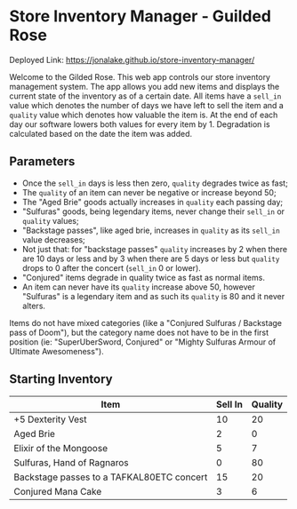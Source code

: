 # Store Inventory Manager - Guilded Rose

Deployed Link: https://jonalake.github.io/store-inventory-manager/

Welcome to the Gilded Rose. This web app controls our store inventory management system. The app allows you add new items and displays the current state of the inventory as of a certain date. All items have a `sell_in` value which denotes the number of days we have left to sell the item and a `quality` value which denotes how valuable the item is. At the end of each day our software lowers both values for every item by 1. Degradation is calculated based on the date the item was added.

## Parameters

* Once the `sell_in` days is less then zero, `quality` degrades twice as fast;
* The `quality` of an item can never be negative or increase beyond 50;
* The "Aged Brie" goods actually increases in `quality` each passing day;
* "Sulfuras" goods, being legendary items, never change their `sell_in` or `quality` values;
* "Backstage passes", like aged brie, increases in `quality` as its `sell_in` value decreases;
* Not just that: for "backstage passes" `quality` increases by 2 when there are 10 days or less and by 3 when there are 5 days or less but `quality` drops to 0 after the concert (`sell_in` 0 or lower).
* "Conjured" items degrade in quality twice as fast as normal items.
* An item can never have its `quality` increase above 50, however "Sulfuras" is a legendary item and as such its `quality` is 80 and it never alters.

Items do not have mixed categories (like a "Conjured Sulfuras / Backstage pass of Doom"), but the category name does not have to be in the first position (ie: "SuperUberSword, Conjured" or "Mighty Sulfuras Armour of Ultimate Awesomeness").

## Starting Inventory

|                   Item                    | Sell In | Quality |
|                    ---                    |   ---   |   ---   |
| +5 Dexterity Vest                         |    10   |    20   |
| Aged Brie                                 |     2   |     0   |
| Elixir of the Mongoose                    |     5   |     7   |
| Sulfuras, Hand of Ragnaros                |     0   |    80   |
| Backstage passes to a TAFKAL80ETC concert |    15   |    20   |
| Conjured Mana Cake                        |     3   |     6   |
